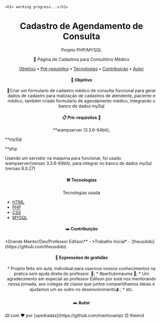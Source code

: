 
    <h1> working progress...</h1>

 <h1 align="center">Cadastro de Agendamento de Consulta</h1>

<p align="center">Projeto PHP/MYSQL</p>



<p align="center">🚀 Página de Cadastros para Consultório Médico</p>

<p align="center">
 <a href="#objetivo">Objetivo</a> •
 <a href="#Pré-requisitos">Pré-requisitos</a> •
 <a href="#tecnologias">Tecnologias</a> • 
 <a href="#contribuicao">Contribuição</a> • 
 <a href="#autor">Autor</a>
</p>



<h4 align="center">  🚀 Objetivo </h4>


<p align="center">🚀Criar um formulario de cadastro médico de consulta funcional para gerar dados de cadastro para realização de cadastros de atendente, paciente e médico, também criado formulario de agendamento médico, integrando o banco de dados mySql</p>



<h4 align="center"> 
📋 Pré-requisitos 🚧
</h4>


<p align="center" >**wampserver (3.3.6-64bit);

**mySql

**php

Usando um servidor na maquina para funcionar, 
foi usado wampserver(versao 3.3.6-64bit), para integrar no banco de dados mySql (versao 8.0.27)
</p>


<h4 align="center">  🛠️ Tecnologias </h4>

<p align="center">Tecnologias usada</p>

- [HTML](https://https://www.w3schools.com/html/default.asp)
- [PHP](https://https://https://www.w3schools.com/php/default.asp)
- [CSS](https://https://www.w3schools.com/css/css_intro.asp)
- [MYSQL](https://https://https://www.w3schools.com/sql/default.asp)

<h4 align="center"> 
✒️ Contribuição
</h4>
*Grande Mentor/Dev/Professor Edilson** - *Trabalho Inicial* - [theusdido](https://github.com/theusdido)

<h4 align="center"> 
 🎁 Expressões de gratidão
</h4>

<p align="center">
* Projeto feito em aula, individual para usarmos nossos conhecimentos na pratica sem ajuda direta do professor. 📢;
* #partiutomauma  🍺;
* Um agradecimento em especial ao professor Edilson por está nos mentorando nessa jornada, aos colegas de classe que juntos compartilhamos ideias
e ajudamos um ao outro no desenvolvimento🫂;
* etc.</p>


<h4 align="center"> 
✒️ Autor
</h4>
⌨️ com ❤️ por [xpedradax](https://github.com/mantovanip) 😊
theend
